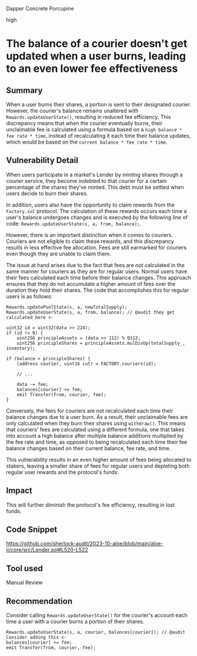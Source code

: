 Dapper Concrete Porcupine

high

# The balance of a courier doesn't get updated when a user burns, leading to an even lower fee effectiveness
## Summary

When a user burns their shares, a portion is sent to their designated courier. However, the courier's balance remains unaltered with `Rewards.updateUserState()`, resulting in reduced fee efficiency. This discrepancy means that when the courier eventually burns, their unclaimable fee is calculated using a formula based on a `high balance * fee rate * time`, instead of recalculating it each time their balance updates, which would be based on the `current balance * fee rate * time`.

## Vulnerability Detail

When users participate in a market's Lender by minting shares through a courier service, they become indebted to that courier for a certain percentage of the shares they've minted. This debt must be settled when users decide to burn their shares.

In addition, users also have the opportunity to claim rewards from the `Factory.sol` protocol. The calculation of these rewards occurs each time a user's balance undergoes changes and is executed by the following line of code: `Rewards.updateUserState(s, a, from, balance);`.

However, there is an important distinction when it comes to couriers. Couriers are not eligible to claim these rewards, and this discrepancy results in less effective fee allocation. Fees are still earmarked for couriers even though they are unable to claim them.

The issue at hand arises due to the fact that fees are not calculated in the same manner for couriers as they are for regular users. Normal users have their fees calculated each time before their balance changes. This approach ensures that they do not accumulate a higher amount of fees over the duration they hold their shares. The code that accomplishes this for regular users is as follows:

```solidity
Rewards.updatePoolState(s, a, newTotalSupply);
Rewards.updateUserState(s, a, from, balance); // @audit they get calculated here <-

uint32 id = uint32(data >> 224);
if (id != 0) {
	uint256 principleAssets = (data >> 112) % Q112;
	uint256 principleShares = principleAssets.mulDivUp(totalSupply_, inventory);

if (balance > principleShares) {
	(address courier, uint16 cut) = FACTORY.couriers(id);

	// ...

	data -= fee;
	balances[courier] += fee;
	emit Transfer(from, courier, fee);
}

```

Conversely, the fees for couriers are not recalculated each time their balance changes due to a user burn. As a result, their unclaimable fees are only calculated when they burn their shares using `withdraw()`. This means that couriers' fees are calculated using a different formula, one that takes into account a high balance after multiple balance additions multiplied by the fee rate and time, as opposed to being recalculated each time their fee balance changes based on their current balance, fee rate, and time.

This vulnerability results in an even higher amount of fees being allocated to stakers, leaving a smaller share of fees for regular users and depleting both regular user rewards and the protocol's funds.

## Impact

This will further diminish the protocol's fee efficiency, resulting in lost funds.

## Code Snippet

https://github.com/sherlock-audit/2023-10-aloe/blob/main/aloe-ii/core/src/Lender.sol#L520-L522

## Tool used

Manual Review

## Recommendation

Consider calling `Rewards.updateUserState()` for the courier's account each time a user with a courier burns a portion of their shares.

```solidity
Rewards.updateUserState(s, a, courier, balances[courier]); // @audit Consider adding this <-
balances[courier] += fee;
emit Transfer(from, courier, fee);
```
